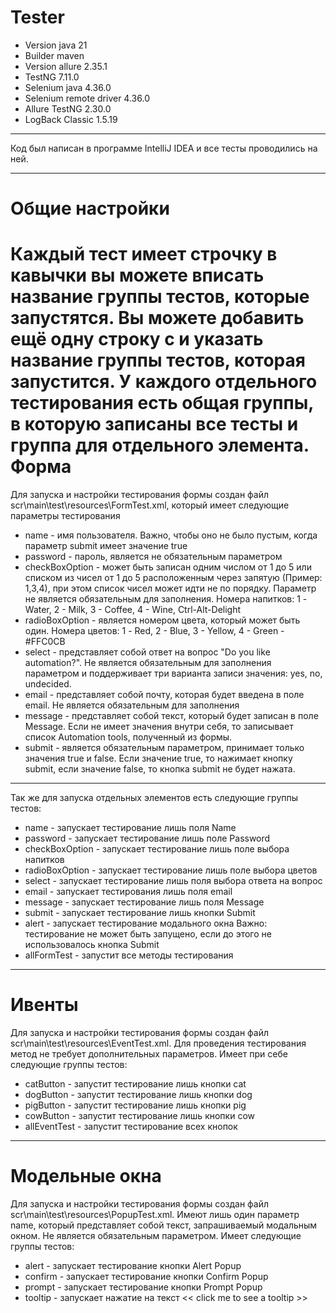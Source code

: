 # Tester
* Version java 21
* Builder maven
* Version allure 2.35.1
* TestNG 7.11.0
* Selenium java 4.36.0
* Selenium remote driver 4.36.0
* Allure TestNG 2.30.0
* LogBack Classic 1.5.19
***

Код был написан в программе IntelliJ IDEA и все тесты проводились на ней. 
***
Общие настройки
=
Каждый тест имеет строчку <include name=""/> в кавычки вы можете вписать название группы тестов, которые запустятся.
Вы можете добавить ещё одну строку с <include name=""/> и указать название группы тестов, которая запустится.
У каждого отдельного тестирования есть общая группы, в которую записаны все тесты и группа для отдельного элемента.
Форма
= 
Для запуска и настройки тестирования формы создан файл scr\main\test\resources\FormTest.xml, который имеет следующие параметры тестирования
* name - имя пользователя. Важно, чтобы оно не было пустым, когда параметр submit имеет значение true
* password - пароль, является не обязательным параметром
* checkBoxOption - может быть записан одним числом от 1 до 5 или списком из чисел от 1 до 5 расположенным через запятую (Пример: 1,3,4), при этом список чисел может идти  не по порядку.
Параметр не является обязательным для заполнения.
Номера напитков: 1 - Water, 2 - Milk, 3 - Coffee, 4 - Wine, Ctrl-Alt-Delight
* radioBoxOption - является номером цвета, который может быть один. 
Номера цветов: 1 - Red, 2 - Blue, 3 - Yellow, 4 - Green - #FFC0CB
* select - представляет собой ответ на вопрос "Do you like automation?".
Не является обязательным для заполнения параметром и поддерживает три варианта записи значения: 
yes, no, undecided.
* email - представляет собой почту, которая будет введена в поле email. Не является обязательным для заполнения
* message - представляет собой текст, который будет записан в поле Message.
Если не имеет значения внутри себя, то записывает список Automation tools, полученный из формы.
* submit - является обязательным параметром, принимает только значения true и false.
Если значение true, то нажимает кнопку submit, если значение false, то кнопка submit не будет нажата. 
***
Так же для запуска отдельных элементов есть следующие группы тестов:
* name - запускает тестирование лишь поля Name
* password - запускает тестирование лишь поле Password
* checkBoxOption - запускает тестирование лишь поле выбора напитков
* radioBoxOption - запускает тестирование лишь поле выбора цветов
* select - запускает тестирование лишь поля выбора ответа на вопрос
* email - запускает тестирования лишь поля email
* message - запускает тестирование лишь поля Message
* submit - запускает тестирование лишь кнопки Submit
* alert - запускает тестирование модального окна
Важно: тестирование не может быть запущено, если до этого не использовалось кнопка Submit
* allFormTest - запустит все методы тестирования
***
Ивенты
=
Для запуска и настройки тестирования формы создан файл scr\main\test\resources\EventTest.xml. 
Для проведения тестирования метод не требует дополнительных параметров.
Имеет при себе следующие группы тестов:
* catButton - запустит тестирование лишь кнопки cat
* dogButton - запустит тестирование лишь кнопки dog
* pigButton - запустит тестирование лишь кнопки pig
* cowButton - запустит тестирование лишь кнопки cow
* allEventTest - запустит тестирование всех кнопок
***
Модельные окна
=
Для запуска и настройки тестирования формы создан файл scr\main\test\resources\PopupTest.xml.
Имеют лишь один параметр name, который представляет собой текст, запрашиваемый модальным окном.
Не является обязательным параметром. 
Имеет следующие группы тестов:
* alert - запускает тестирование кнопки Alert Popup
* confirm - запускает тестирование кнопки Confirm Popup
* prompt - запускает тестирование кнопки Prompt Popup
* tooltip - запускает нажатие на текст << click me to see a tooltip >>
